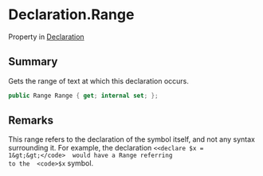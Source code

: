 # Declaration.Range

Property in [Declaration](/docs/api/csharp/yarn.compiler.declaration.md)

## Summary


Gets the range of text at which this declaration occurs.


```csharp
public Range Range { get; internal set; };
```

## Remarks


This range refers to the declaration of the symbol itself, and not
any syntax surrounding it. For example, the declaration
<code>&lt;&lt;declare $x = 1&gt;&gt;</code>  would have a Range referring
to the  <code>$x</code>  symbol.


